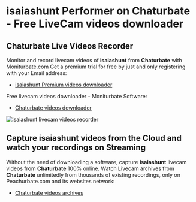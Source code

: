 # isaiashunt Performer on Chaturbate - Free LiveCam videos downloader

## Chaturbate Live Videos Recorder

Monitor and record livecam videos of **isaiashunt** from **Chaturbate** with Moniturbate.com
Get a premium trial for free by just and only registering with your Email address:
* [isaiashunt Premium videos downloader](https://moniturbate.com/request-demo-licence-key.html)

Free livecam videos downloader - Moniturbate Software:
* [Chaturbate videos downloader](https://moniturbate.com/moniturbate-download-software.html)

![isaiashunt livecam videos recorder](https://peachurnet.com/templates/moniturbate-software.png)


## Capture isaiashunt videos from the Cloud and watch your recordings on Streaming

Without the need of downloading a software, capture **isaiashunt** livecam videos from **Chaturbate** 100% online.
Watch Livecam archives from **Chaturbate** unlimitedly from thousands of existing recordings, only on Peachurbate.com and its websites network:
* [Chaturbate videos archives](https://peachurnet.com/)